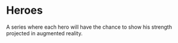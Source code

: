 # Heroes
 A series where each hero will have the chance to show his strength projected in augmented reality.
